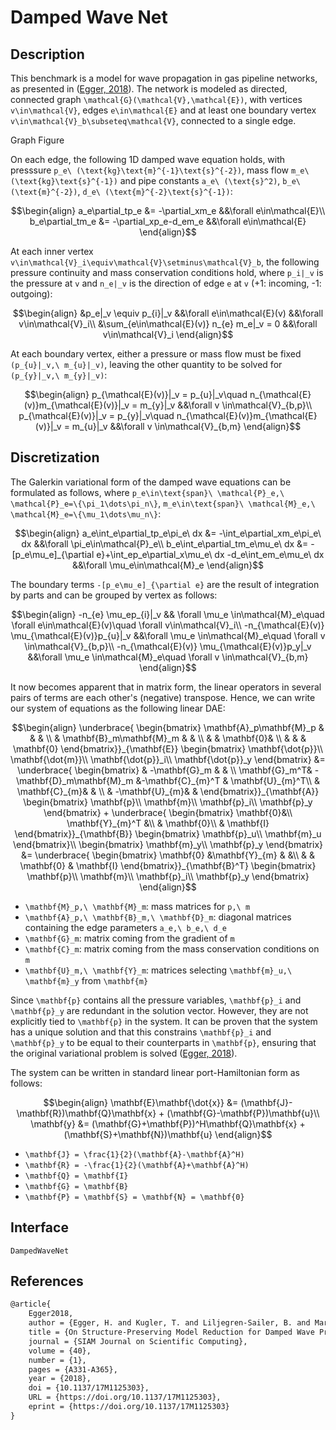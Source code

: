 # Damped Wave Net

## Description

This benchmark is a model for wave propagation in gas pipeline networks, as presented in ([Egger, 2018](#References)). The network is modeled as directed, connected graph ``\mathcal{G}(\mathcal{V},\mathcal{E})``, with vertices ``v\in\mathcal{V}``, edges ``e\in\mathcal{E}`` and at least one boundary vertex ``v\in\mathcal{V}_b\subseteq\mathcal{V}``, connected to a single edge.

Graph Figure

On each edge, the following 1D damped wave equation holds, with presssure ``p_e\ (\text{kg}\text{m}^{-1}\text{s}^{-2})``, mass flow ``m_e\ (\text{kg}\text{s}^{-1})`` and pipe constants ``a_e\ (\text{s}^2)``, ``b_e\ (\text{m}^{-2})``, ``d_e\ (\text{m}^{-2}\text{s}^{-1})``:
```math
\begin{align}
	a_e\partial_tp_e &= -\partial_xm_e &&\forall e\in\mathcal{E}\\
	b_e\partial_tm_e &= -\partial_xp_e-d_em_e &&\forall e\in\mathcal{E}
\end{align}
```
At each inner vertex ``v\in\mathcal{V}_i\equiv\mathcal{V}\setminus\mathcal{V}_b``, the following pressure continuity and mass conservation conditions hold, where ``p_i|_v`` is the pressure at ``v`` and ``n_e|_v`` is the direction of edge ``e`` at ``v`` (+1: incoming, -1: outgoing):
```math
\begin{align}
	&p_e|_v \equiv p_{i}|_v &&\forall e\in\mathcal{E}(v) &&\forall v\in\mathcal{V}_i\\
	&\sum_{e\in\mathcal{E}(v)} n_{e} m_e|_v = 0 &&\forall v\in\mathcal{V}_i
\end{align}
```
At each boundary vertex, either a pressure or mass flow must be fixed ``(p_{u}|_v,\ m_{u}|_v)``, leaving the other quantity to be solved for ``(p_{y}|_v,\ m_{y}|_v)``:
```math
\begin{align}
	p_{\mathcal{E}(v)}|_v = p_{u}|_v\quad n_{\mathcal{E}(v)}m_{\mathcal{E}(v)}|_v = m_{y}|_v &&\forall v \in\mathcal{V}_{b,p}\\
	p_{\mathcal{E}(v)}|_v = p_{y}|_v\quad n_{\mathcal{E}(v)}m_{\mathcal{E}(v)}|_v = m_{u}|_v &&\forall v \in\mathcal{V}_{b,m}
\end{align}
```
## Discretization

The Galerkin variational form of the damped wave equations can be formulated as follows, where ``p_e\in\text{span}\ \mathcal{P}_e,\ \mathcal{P}_e=\{\pi_1\dots\pi_n\}``, ``m_e\in\text{span}\ \mathcal{M}_e,\ \mathcal{M}_e=\{\mu_1\dots\mu_n\}``:
```math
\begin{align}
	a_e\int_e\partial_tp_e\pi_e\ dx &= -\int_e\partial_xm_e\pi_e\ dx &&\forall \pi_e\in\mathcal{P}_e\\
	b_e\int_e\partial_tm_e\mu_e\ dx &= -[p_e\mu_e]_{\partial e}+\int_ep_e\partial_x\mu_e\ dx -d_e\int_em_e\mu_e\ dx &&\forall \mu_e\in\mathcal{M}_e
\end{align}
```
The boundary terms ``-[p_e\mu_e]_{\partial e}`` are the result of integration by parts and can be grouped by vertex as follows:
```math
\begin{align}
	-n_{e} \mu_ep_{i}|_v && \forall \mu_e \in\mathcal{M}_e\quad \forall e\in\mathcal{E}(v)\quad \forall v\in\mathcal{V}_i\\
	-n_{\mathcal{E}(v)} \mu_{\mathcal{E}(v)}p_{u}|_v &&\forall \mu_e \in\mathcal{M}_e\quad \forall v \in\mathcal{V}_{b,p}\\
	-n_{\mathcal{E}(v)} \mu_{\mathcal{E}(v)}p_y|_v &&\forall \mu_e \in\mathcal{M}_e\quad \forall v \in\mathcal{V}_{b,m}
\end{align}
```
It now becomes apparent that in matrix form, the linear operators in several pairs of terms are each other's (negative) transpose. Hence, we can write our system of equations as the following linear DAE:
```math
\begin{align}
    \underbrace{
    \begin{bmatrix}
        \mathbf{A}_p\mathbf{M}_p & & & \\
        & \mathbf{B}_m\mathbf{M}_m & & \\
        & & \mathbf{0}& \\
        & & & \mathbf{0}
    \end{bmatrix}}_{\mathbf{E}}
    \begin{bmatrix}
        \mathbf{\dot{p}}\\
        \mathbf{\dot{m}}\\
        \mathbf{\dot{p}}_i\\
        \mathbf{\dot{p}}_y
    \end{bmatrix} &=
    \underbrace{
    \begin{bmatrix}
        & -\mathbf{G}_m & & \\
        \mathbf{G}_m^T& -\mathbf{D}_m\mathbf{M}_m &-\mathbf{C}_{m}^T & \mathbf{U}_{m}^T\\
        & \mathbf{C}_{m}& & \\
        & -\mathbf{U}_{m}& &
    \end{bmatrix}}_{\mathbf{A}}
    \begin{bmatrix}
        \mathbf{p}\\
        \mathbf{m}\\
        \mathbf{p}_i\\
        \mathbf{p}_y
    \end{bmatrix} +
    \underbrace{
    \begin{bmatrix}
        \mathbf{0}&\\
        \mathbf{Y}_{m}^T &\\
        & \mathbf{0}\\
        & \mathbf{I}
    \end{bmatrix}}_{\mathbf{B}}
    \begin{bmatrix}
        \mathbf{p}_u\\
        \mathbf{m}_u
    \end{bmatrix}\\
    \begin{bmatrix}
        \mathbf{m}_y\\
        \mathbf{p}_y
    \end{bmatrix} &=
    \underbrace{
    \begin{bmatrix}
        \mathbf{0} &\mathbf{Y}_{m} & &\\
        & & \mathbf{0} & \mathbf{I}
    \end{bmatrix}}_{\mathbf{B}^T} 
    \begin{bmatrix}
        \mathbf{p}\\
        \mathbf{m}\\
        \mathbf{p}_i\\
        \mathbf{p}_y
    \end{bmatrix}
\end{align}
```
- ``\mathbf{M}_p,\ \mathbf{M}_m``: mass matrices for ``p,\ m``
- ``\mathbf{A}_p,\ \mathbf{B}_m,\ \mathbf{D}_m``: diagonal matrices containing the edge parameters ``a_e,\ b_e,\ d_e``
- ``\mathbf{G}_m``: matrix coming from the gradient of ``m``
- ``\mathbf{C}_m``: matrix coming from the mass conservation conditions on ``m``
- ``\mathbf{U}_m,\ \mathbf{Y}_m``: matrices  selecting ``\mathbf{m}_u,\ \mathbf{m}_y`` from ``\mathbf{m}``

Since ``\mathbf{p}`` contains all the pressure variables, ``\mathbf{p}_i`` and ``\mathbf{p}_y`` are redundant in the solution vector. However, they are not explicitly tied to ``\mathbf{p}`` in the system. It can be proven that the system has a unique solution and that this constrains ``\mathbf{p}_i`` and ``\mathbf{p}_y`` to be equal to their counterparts in ``\mathbf{p}``, ensuring that the original variational problem is solved ([Egger, 2018](#References)).

The system can be written in standard linear port-Hamiltonian form as follows:
```math
\begin{align}
    \mathbf{E}\mathbf{\dot{x}} &= (\mathbf{J}-\mathbf{R})\mathbf{Q}\mathbf{x} + (\mathbf{G}-\mathbf{P})\mathbf{u}\\
    \mathbf{y} &= (\mathbf{G}+\mathbf{P})^H\mathbf{Q}\mathbf{x} + (\mathbf{S}+\mathbf{N})\mathbf{u}
\end{align}
```
- ``\mathbf{J} = \frac{1}{2}(\mathbf{A}-\mathbf{A}^H)``
- ``\mathbf{R} = -\frac{1}{2}(\mathbf{A}+\mathbf{A}^H)``
- ``\mathbf{Q} = \mathbf{I}``
- ``\mathbf{G} = \mathbf{B}``
- ``\mathbf{P} = \mathbf{S} = \mathbf{N} = \mathbf{0}``

## Interface
```@docs
DampedWaveNet
```

## References
```LaTeX
@article{
	Egger2018,
	author = {Egger, H. and Kugler, T. and Liljegren-Sailer, B. and Marheineke, N. and Mehrmann, V.},
	title = {On Structure-Preserving Model Reduction for Damped Wave Propagation in Transport Networks},
	journal = {SIAM Journal on Scientific Computing},
	volume = {40},
	number = {1},
	pages = {A331-A365},
	year = {2018},
	doi = {10.1137/17M1125303},
	URL = {https://doi.org/10.1137/17M1125303},
	eprint = {https://doi.org/10.1137/17M1125303}
}
```